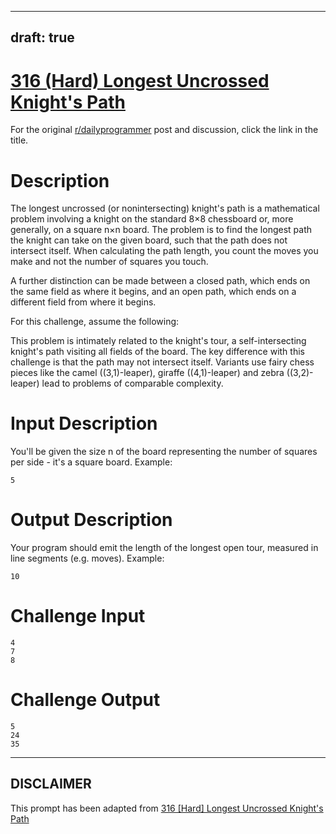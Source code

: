 ---
draft: true
----

# [316 (Hard) Longest Uncrossed Knight's Path](https://www.reddit.com/r/dailyprogrammer/comments/6dgiig/20170526_challenge_316_hard_longest_uncrossed/)

For the original [r/dailyprogrammer](https://www.reddit.com/r/dailyprogrammer/) post and discussion, click the link in the title.

# Description
The longest uncrossed (or nonintersecting) knight's path is a mathematical problem involving a knight on the standard 8×8 chessboard or, more generally, on a square n×n board. The problem is to find the longest path the knight can take on the given board, such that the path does not intersect itself. When calculating the path length, you count the moves you make and not the number of squares you touch.

A further distinction can be made between a closed path, which ends on the same field as where it begins, and an open path, which ends on a different field from where it begins.

For this challenge, assume the following: 

This problem is intimately related to the knight's tour, a self-intersecting knight's path visiting all fields of the board. The key difference with this challenge is that the path may not intersect itself. Variants use fairy chess pieces like the camel ((3,1)-leaper), giraffe ((4,1)-leaper) and zebra ((3,2)-leaper) lead to problems of comparable complexity.

# Input Description
You'll be given the size n of the board representing the number of squares per side - it's a square board. Example:


```
5
```
# Output Description
Your program should emit the length of the longest open tour, measured in line segments (e.g. moves). Example:


```
10
```
# Challenge Input

```
4
7
8
```
# Challenge Output

```
5
24
35
```

----
## **DISCLAIMER**
This prompt has been adapted from [316 [Hard] Longest Uncrossed Knight's Path](https://www.reddit.com/r/dailyprogrammer/comments/6dgiig/20170526_challenge_316_hard_longest_uncrossed/
)
